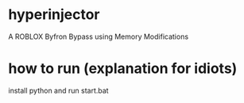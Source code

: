 # hyperinjector
A ROBLOX Byfron Bypass using Memory Modifications

# how to run (explanation for idiots)
install python and run start.bat
